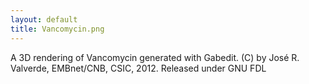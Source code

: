```yaml
---
layout: default
title: Vancomycin.png
---
```


A 3D rendering of Vancomycin generated with Gabedit. (C) by José R. Valverde, EMBnet/CNB, CSIC, 2012. Released under GNU FDL
